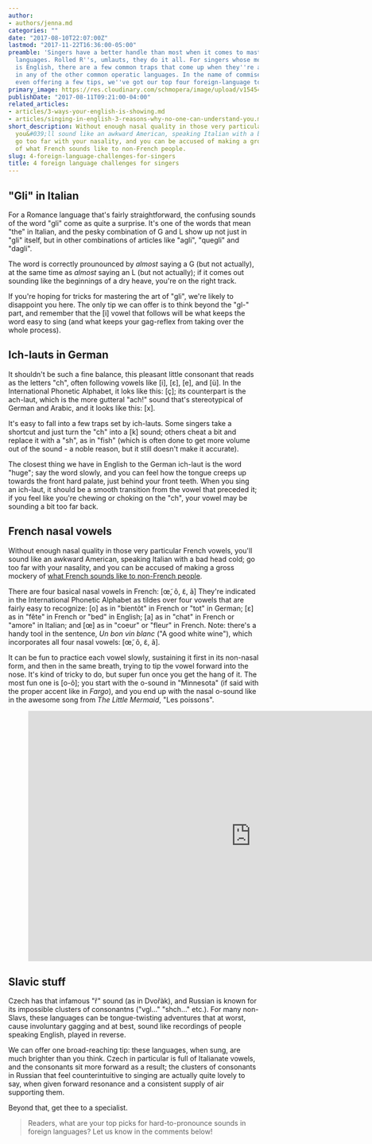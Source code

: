 ```yaml
---
author:
- authors/jenna.md
categories: ""
date: "2017-08-10T22:07:00Z"
lastmod: "2017-11-22T16:36:00-05:00"
preamble: 'Singers have a better handle than most when it comes to mastering foreign
  languages. Rolled R''s, umlauts, they do it all. For singers whose mother tongue
  is English, there are a few common traps that come up when they''re asked to sing
  in any of the other common operatic languages. In the name of commiseration, and
  even offering a few tips, we''ve got our top four foreign-language tongue-twisters:'
primary_image: https://res.cloudinary.com/schmopera/image/upload/v1545409169/media/webhook-uploads/1502457510582/2017-08-11---Tongue.jpg.jpg
publishDate: "2017-08-11T09:21:00-04:00"
related_articles:
- articles/3-ways-your-english-is-showing.md
- articles/singing-in-english-3-reasons-why-no-one-can-understand-you.md
short_description: Without enough nasal quality in those very particular French vowels,
  you&#039;ll sound like an awkward American, speaking Italian with a bad head cold;
  go too far with your nasality, and you can be accused of making a gross mockery
  of what French sounds like to non-French people.
slug: 4-foreign-language-challenges-for-singers
title: 4 foreign language challenges for singers
---
```

## "Gli" in Italian

For a Romance language that's fairly straightforward, the confusing sounds of the word "gli" come as quite a surprise. It's one of the words that mean "the" in Italian, and the pesky combination of G and L show up not just in "gli" itself, but in other combinations of articles like "agli", "quegli" and "dagli".

The word is correctly prounounced by _almost_ saying a G (but not actually), at the same time as _almost_ saying an L (but not actually); if it comes out sounding like the beginnings of a dry heave, you're on the right track.

If you're hoping for tricks for mastering the art of "gli", we're likely to disappoint you here. The only tip we can offer is to think beyond the "gl-" part, and remember that the \[i\] vowel that follows will be what keeps the word easy to sing (and what keeps your gag-reflex from taking over the whole process).

## Ich-lauts in German

It shouldn't be such a fine balance, this pleasant little consonant that reads as the letters "ch", often following vowels like \[i\], \[ɛ\], \[e\], and \[ü\]. In the International Phonetic Alphabet, it loks like this: \[ç\]; its counterpart is the ach-laut, which is the more gutteral "ach!" sound that's stereotypical of German and Arabic, and it looks like this: \[x\].

It's easy to fall into a few traps set by ich-lauts. Some singers take a shortcut and just turn the "ch" into a \[k\] sound; others cheat a bit and replace it with a "sh", as in "fish" (which is often done to get more volume out of the sound - a noble reason, but it still doesn't make it accurate).

The closest thing we have in English to the German ich-laut is the word "huge"; say the word slowly, and you can feel how the tongue creeps up towards the front hard palate, just behind your front teeth. When you sing an ich-laut, it should be a smooth transition from the vowel that preceded it; if you feel like you're chewing or choking on the "ch", your vowel may be sounding a bit too far back.

## French nasal vowels

Without enough nasal quality in those very particular French vowels, you'll sound like an awkward American, speaking Italian with a bad head cold; go too far with your nasality, and you can be accused of making a gross mockery of [what French sounds like to non-French people](https://youtu.be/-r7dveDEv-I).

There are four basical nasal vowels in French: \[œ̃, õ, ɛ̃, ã\] They're indicated in the International Phonetic Alphabet as tildes over four vowels that are fairly easy to recognize: \[o\] as in "bientôt" in French or "tot" in German; \[ɛ\] as in "fête" in French or "bed" in English; \[a\] as in "chat" in French or "amore" in Italian; and \[œ\] as in "coeur" or "fleur" in French. Note: there's a handy tool in the sentence, _Un bon vin blanc_ ("A good white wine"), which incorporates all four nasal vowels: \[œ̃, õ, ɛ̃, ã\].

It can be fun to practice each vowel slowly, sustaining it first in its non-nasal form, and then in the same breath, trying to tip the vowel forward into the nose. It's kind of tricky to do, but super fun once you get the hang of it. The most fun one is \[o-õ\]; you start with the o-sound in "Minnesota" (if said with the proper accent like in _Fargo_), and you end up with the nasal o-sound like in the awesome song from _The Little Mermaid_, "Les poissons".

<figure data-type="video">

<iframe width="896" height="504" src="https://www.youtube.com/embed/UoJxBEQRLd0" title="Rene Auberjonois - Les Poissons (From "The Little Mermaid")" frameborder="0" allow="accelerometer; autoplay; clipboard-write; encrypted-media; gyroscope; picture-in-picture" allowfullscreen></iframe>  
</figure>

## Slavic stuff

Czech has that infamous "ř" sound (as in Dvořàk), and Russian is known for its impossible clusters of consonantns ("vgl..." "shch..." etc.). For many non-Slavs, these languages can be tongue-twisting adventures that at worst, cause involuntary gagging and at best, sound like recordings of people speaking English, played in reverse.

We can offer one broad-reaching tip: these languages, when sung, are much brighter than you think. Czech in particular is full of Italianate vowels, and the consonants sit more forward as a result; the clusters of consonants in Russian that feel counterintuitive to singing are actually quite lovely to say, when given forward resonance and a consistent supply of air supporting them.

Beyond that, get thee to a specialist.

> Readers, what are your top picks for hard-to-pronounce sounds in foreign languages? Let us know in the comments below!